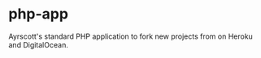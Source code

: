# php-app
Ayrscott's standard PHP application to fork new projects from on Heroku and DigitalOcean.
